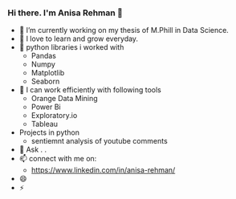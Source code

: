 ### Hi there. I'm Anisa Rehman 👋


- 🔭 I’m currently working on my thesis of M.Phill in Data Science.
- 🌱 I love to learn and grow everyday.
- 👯 python libraries i worked with
    - Pandas
    - Numpy
    - Matplotlib
    - Seaborn
- 🤔 I can work efficiently with following tools 
    - Orange Data Mining
    - Power Bi
    - Exploratory.io
    - Tableau
- Projects in python
    - sentiemnt analysis of youtube comments
- 💬 Ask . . 
- 📫 connect with me on:
    -  https://www.linkedin.com/in/anisa-rehman/
- 😄 
- ⚡
